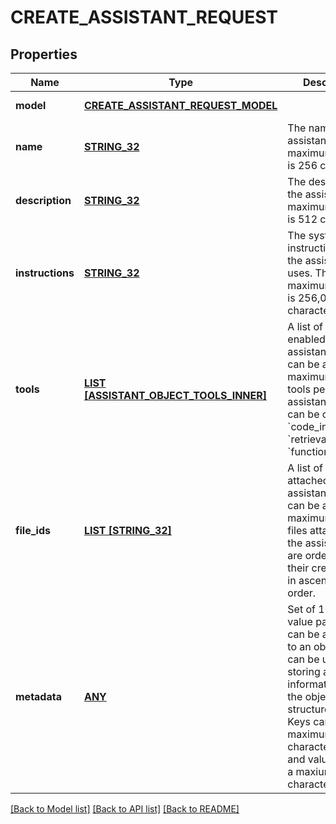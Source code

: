 # CREATE_ASSISTANT_REQUEST

## Properties
Name | Type | Description | Notes
------------ | ------------- | ------------- | -------------
**model** | [**CREATE_ASSISTANT_REQUEST_MODEL**](CreateAssistantRequest_model.md) |  | [default to null]
**name** | [**STRING_32**](STRING_32.md) | The name of the assistant. The maximum length is 256 characters.  | [optional] [default to null]
**description** | [**STRING_32**](STRING_32.md) | The description of the assistant. The maximum length is 512 characters.  | [optional] [default to null]
**instructions** | [**STRING_32**](STRING_32.md) | The system instructions that the assistant uses. The maximum length is 256,000 characters.  | [optional] [default to null]
**tools** | [**LIST [ASSISTANT_OBJECT_TOOLS_INNER]**](AssistantObject_tools_inner.md) | A list of tool enabled on the assistant. There can be a maximum of 128 tools per assistant. Tools can be of types &#x60;code_interpreter&#x60;, &#x60;retrieval&#x60;, or &#x60;function&#x60;.  | [optional] [default to []]
**file_ids** | [**LIST [STRING_32]**](STRING_32.md) | A list of [file](/docs/api-reference/files) IDs attached to this assistant. There can be a maximum of 20 files attached to the assistant. Files are ordered by their creation date in ascending order.  | [optional] [default to []]
**metadata** | [**ANY**](.md) | Set of 16 key-value pairs that can be attached to an object. This can be useful for storing additional information about the object in a structured format. Keys can be a maximum of 64 characters long and values can be a maxium of 512 characters long.  | [optional] [default to null]

[[Back to Model list]](../README.md#documentation-for-models) [[Back to API list]](../README.md#documentation-for-api-endpoints) [[Back to README]](../README.md)


